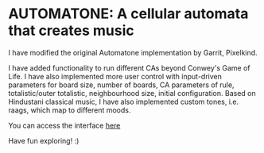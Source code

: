 # AUTOMATONE: A cellular automata that creates music

I have modified the original Automatone implementation by Garrit, Pixelkind.

I have added functionality to run different CAs beyond Conwey's Game of Life. I have also implemented more user control with input-driven parameters for board size, number of boards, CA parameters of rule, totalistic/outer totalistic, neighbourhood size, initial configuration. Based on Hindustani classical music, I have also implemented custom tones, i.e. raags, which map to different moods.

You can access the interface [here](https://html-preview.github.io/?url=https://github.com/surabhisnath/automatone/blob/main/index.html)

Have fun exploring! :)
